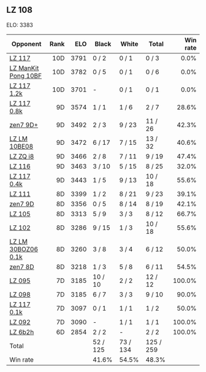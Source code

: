 ## LZ 108 ##

ELO: 3383

Opponent | Rank | ELO | Black | White | Total | Win rate
---------|-----:|----:|-------|-------|-------|-------:
[LZ 117](LZ%20117.md) | 10D | 3791 | 0 / 2 | 0 / 1 | 0 / 3 | 0.0%
[LZ ManKit Pong 10BF](LZ%20ManKit%20Pong%2010BF.md) | 10D | 3782 | 0 / 5 | 0 / 1 | 0 / 6 | 0.0%
[LZ 117 1.2k](LZ%20117%201.2k.md) | 10D | 3701 | - | 0 / 1 | 0 / 1 | 0.0%
[LZ 117 0.8k](LZ%20117%200.8k.md) | 9D | 3574 | 1 / 1 | 1 / 6 | 2 / 7 | 28.6%
[zen7 9D+](zen7%209D+.md) | 9D | 3492 | 2 / 3 | 9 / 23 | 11 / 26 | 42.3%
[LZ LM 10BE08](LZ%20LM%2010BE08.md) | 9D | 3472 | 6 / 17 | 7 / 15 | 13 / 32 | 40.6%
[LZ ZQ i8](LZ%20ZQ%20i8.md) | 9D | 3466 | 2 / 8 | 7 / 11 | 9 / 19 | 47.4%
[LZ 116](LZ%20116.md) | 9D | 3463 | 3 / 10 | 5 / 15 | 8 / 25 | 32.0%
[LZ 117 0.4k](LZ%20117%200.4k.md) | 9D | 3443 | 1 / 5 | 9 / 13 | 10 / 18 | 55.6%
[LZ 111](LZ%20111.md) | 8D | 3399 | 1 / 2 | 8 / 21 | 9 / 23 | 39.1%
[zen7 9D](zen7%209D.md) | 8D | 3356 | 0 / 5 | 8 / 14 | 8 / 19 | 42.1%
[LZ 105](LZ%20105.md) | 8D | 3313 | 5 / 9 | 3 / 3 | 8 / 12 | 66.7%
[LZ 102](LZ%20102.md) | 8D | 3286 | 9 / 15 | 1 / 3 | 10 / 18 | 55.6%
[LZ LM 30BOZ06 0.1k](LZ%20LM%2030BOZ06%200.1k.md) | 8D | 3260 | 3 / 8 | 3 / 4 | 6 / 12 | 50.0%
[zen7 8D](zen7%208D.md) | 8D | 3218 | 1 / 3 | 5 / 8 | 6 / 11 | 54.5%
[LZ 095](LZ%20095.md) | 7D | 3185 | 10 / 10 | 2 / 2 | 12 / 12 | 100.0%
[LZ 098](LZ%20098.md) | 7D | 3185 | 6 / 7 | 3 / 3 | 9 / 10 | 90.0%
[LZ 117 0.1k](LZ%20117%200.1k.md) | 7D | 3097 | 0 / 1 | 1 / 1 | 1 / 2 | 50.0%
[LZ 092](LZ%20092.md) | 7D | 3090 | - | 1 / 1 | 1 / 1 | 100.0%
[LZ 6b2h](LZ%206b2h.md) | 6D | 2854 | 2 / 2 | - | 2 / 2 | 100.0%
Total | | | 52 / 125 | 73 / 134 | 125 / 259 | 
Win rate| | | 41.6% | 54.5% | 48.3% | 
